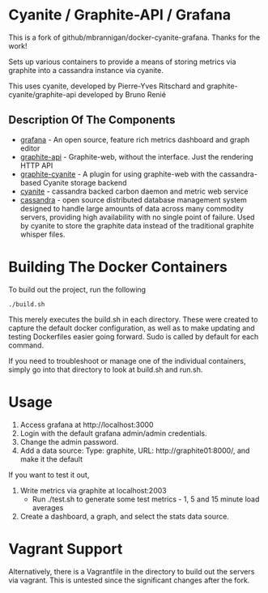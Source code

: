 Cyanite / Graphite-API / Grafana
================================

This is a fork of github/mbrannigan/docker-cyanite-grafana. Thanks for the work!


Sets up various containers to provide a means of storing metrics via graphite into a cassandra instance via cyanite.

This uses cyanite, developed by Pierre-Yves Ritschard and graphite-cyanite/graphite-api developed by Bruno Renié

Description Of The Components
-----------------------------
- [grafana] - An open source, feature rich metrics dashboard and graph editor 
- [graphite-api] - Graphite-web, without the interface. Just the rendering HTTP API
- [graphite-cyanite] - A plugin for using graphite-web with the cassandra-based Cyanite storage backend
- [cyanite] - cassandra backed carbon daemon and metric web service
- [cassandra] - open source distributed database management system designed to handle large amounts of data across many commodity servers, providing high availability with no single point of failure. Used by cyanite to store the graphite data instead of the traditional graphite whisper files.


Building The Docker Containers
==============================
To build out the project, run the following

    ./build.sh

This merely executes the build.sh in each directory. These were created to capture the default docker configuration, as well as to make updating and testing Dockerfiles easier going forward. Sudo is called by default for each command. 

If you need to troubleshoot or manage one of the individual containers, simply go into that directory to look at build.sh and run.sh.
   


Usage
=====

1.  Access grafana at http://localhost:3000
2.  Login with the default grafana admin/admin credentials.
3.  Change the admin password.
4.  Add a data source: Type: graphite, URL: http://graphite01:8000/, and make it the default

If you want to test it out,

1.  Write metrics via graphite at localhost:2003
    - Run ./test.sh to generate some test metrics - 1, 5 and 15 minute load averages
2.  Create a dashboard, a graph, and select the stats data source.
    
Vagrant Support
===============
Alternatively, there is a Vagrantfile in the directory to build out the servers via vagrant. This is untested since the significant changes after the fork.

[cyanite]: https://github.com/pyr/cyanite
[graphite-cyanite]: https://github.com/brutasse/graphite-cyanite
[graphite-api]: https://github.com/brutasse/graphite-api
[grafana]: http://grafana.org/
[cassandra]: http://cassandra.apache.org/

